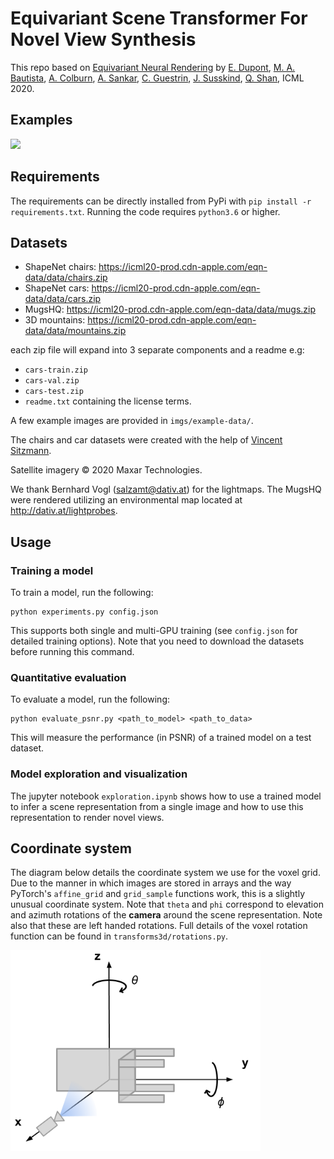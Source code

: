 #  Equivariant Scene Transformer For Novel View Synthesis

This repo based on [Equivariant Neural Rendering](https://arxiv.org/abs/2006.07630) by [E. Dupont](https://emiliendupont.github.io), [M. A. Bautista](https://scholar.google.com/citations?user=ZrRs-qoAAAAJ&hl=en), [A. Colburn](https://www.colburn.org), [A. Sankar](https://scholar.google.com/citations?user=6ZDIdEAAAAAJ&hl=en), [C. Guestrin](https://homes.cs.washington.edu/~guestrin/), [J. Susskind](https://scholar.google.com/citations?user=Sv2TGqsAAAAJ&hl=en), [Q. Shan](http://shanqi.github.io), ICML 2020.



## Examples

<img src="imgs/all_datasets.gif" width="400">

## Requirements

The requirements can be directly installed from PyPi with `pip install -r requirements.txt`. Running the code requires `python3.6` or higher.

## Datasets

- ShapeNet chairs: https://icml20-prod.cdn-apple.com/eqn-data/data/chairs.zip
- ShapeNet cars: https://icml20-prod.cdn-apple.com/eqn-data/data/cars.zip
- MugsHQ: https://icml20-prod.cdn-apple.com/eqn-data/data/mugs.zip
- 3D mountains: https://icml20-prod.cdn-apple.com/eqn-data/data/mountains.zip
 

each zip file will expand into 3 separate components and a readme e.g:
- `cars-train.zip`
- `cars-val.zip`
- `cars-test.zip`
- `readme.txt` containing the license terms.

A few example images are provided in `imgs/example-data/`.
 
The chairs and car datasets were created with the help of [Vincent Sitzmann](https://vsitzmann.github.io).
 
Satellite imagery © 2020 Maxar Technologies.

We thank Bernhard Vogl (salzamt@dativ.at) for the lightmaps.  The MugsHQ were rendered utilizing an environmental map located at http://dativ.at/lightprobes. 

## Usage

### Training a model

To train a model, run the following:

```
python experiments.py config.json
```

This supports both single and multi-GPU training (see `config.json` for detailed training options). Note that you need to download the datasets before running this command.

### Quantitative evaluation

To evaluate a model, run the following:

```
python evaluate_psnr.py <path_to_model> <path_to_data>
```

This will measure the performance (in PSNR) of a trained model on a test dataset.

### Model exploration and visualization

The jupyter notebook `exploration.ipynb` shows how to use a trained model to infer a scene representation from a single image and how to use this representation to render novel views.


## Coordinate system

The diagram below details the coordinate system we use for the voxel grid. Due to the manner in which images are stored in arrays and the way PyTorch's `affine_grid` and `grid_sample` functions work, this is a slightly unusual coordinate system. Note that `theta` and `phi` correspond to elevation and azimuth rotations of the **camera** around the scene representation. Note also that these are left handed rotations. Full details of the voxel rotation function can be found in `transforms3d/rotations.py`.

<img src="imgs/coordinate-system.png" width="400">
